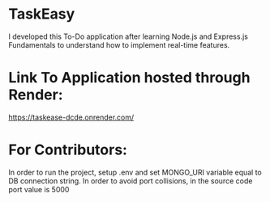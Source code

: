 # TaskEasy
I developed this To-Do application after learning Node.js and Express.js Fundamentals to understand how to implement real-time features.

# Link To Application hosted through Render:
https://taskease-dcde.onrender.com/

# For Contributors:
In order to run the project, setup .env and set MONGO_URI variable equal to DB connection string.
In order to avoid port collisions, in the source code port value is 5000
